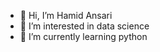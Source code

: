 - 👋 Hi, I’m Hamid Ansari
- 👀 I’m interested in data science
- 🌱 I’m currently learning python


<!---
Hamidansarim/Hamidansarim is a ✨ special ✨ repository because its `README.md` (this file) appears on your GitHub profile.
You can click the Preview link to take a look at your changes.
--->
